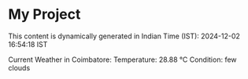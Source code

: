 # My Project

This content is dynamically generated in Indian Time (IST): 2024-12-02 16:54:18 IST


Current Weather in Coimbatore:
Temperature: 28.88 °C
Condition: few clouds
